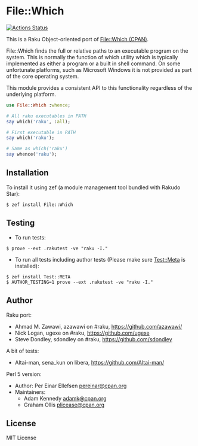 # File::Which

[![Actions
Status](https://github.com/azawawi/raku-file-which/workflows/test/badge.svg)](https://github.com/azawawi/raku-file-which/actions)

This is a Raku Object-oriented port of [File::Which (CPAN)](
https://metacpan.org/pod/File::Which).

File::Which finds the full or relative paths to an executable program on the
system. This is normally the function of which utility which is typically
implemented as either a program or a built in shell command. On some unfortunate
platforms, such as Microsoft Windows it is not provided as part of the core
operating system.

This module provides a consistent API to this functionality regardless of the
underlying platform.

```Raku
use File::Which :whence;

# All raku executables in PATH
say which('raku', :all);

# First executable in PATH
say which('raku');

# Same as which('raku')
say whence('raku');
```

## Installation

To install it using zef (a module management tool bundled with Rakudo Star):

```
$ zef install File::Which
```

## Testing

- To run tests:
```
$ prove --ext .rakutest -ve "raku -I."
```

- To run all tests including author tests (Please make sure
[Test::Meta](https://github.com/jonathanstowe/Test-META) is installed):
```
$ zef install Test::META
$ AUTHOR_TESTING=1 prove --ext .rakutest -ve "raku -I."
```

## Author

Raku port:
- Ahmad M. Zawawi, azawawi on #raku, https://github.com/azawawi/
- Nick Logan, ugexe on #raku, https://github.com/ugexe
- Steve Dondley, sdondley on #raku, https://github.com/sdondley

A bit of tests:
- Altai-man, sena_kun on libera, https://github.com/Altai-man/

Perl 5 version:
- Author: Per Einar Ellefsen <pereinar@cpan.org>
- Maintainers:
  - Adam Kennedy <adamk@cpan.org>
  - Graham Ollis <plicease@cpan.org>

## License

MIT License
